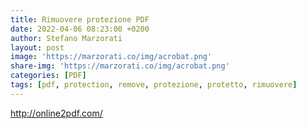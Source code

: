 ```yaml
---
title: Rimuovere protezione PDF
date: 2022-04-06 08:23:00 +0200
author: Stefano Marzorati
layout: post
image: 'https://marzorati.co/img/acrobat.png'
share-img: 'https://marzorati.co/img/acrobat.png'
categories: [PDF]
tags: [pdf, protection, remove, protezione, protetto, rimuovere]
---
```

<a href="http://online2pdf.com/" target="_blank">http://online2pdf.com/</a>

